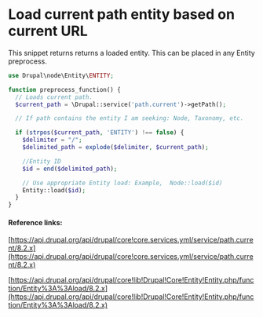 # Load current path entity based on current URL

This snippet returns returns a loaded entity. This can be placed in any Entity preprocess.

```php
use Drupal\node\Entity\ENTITY;

function preprocess_function() {
  // Loads current path.
  $current_path = \Drupal::service('path.current')->getPath();

  // If path contains the entity I am seeking: Node, Taxonomy, etc.

  if (strpos($current_path, 'ENTITY') !== false) {
    $delimiter = "/";
    $delimited_path = explode($delimiter, $current_path);

    //Entity ID
    $id = end($delimited_path);

    // Use appropriate Entity load: Example,  Node::load($id)
    Entity::load($id);
  }
}
```



#### Reference links:

[https://api.drupal.org/api/drupal/core!core.services.yml/service/path.current/8.2.x](https://api.drupal.org/api/drupal/core!core.services.yml/service/path.current/8.2.x)

[https://api.drupal.org/api/drupal/core!lib!Drupal!Core!Entity!Entity.php/function/Entity%3A%3Aload/8.2.x](https://api.drupal.org/api/drupal/core!lib!Drupal!Core!Entity!Entity.php/function/Entity%3A%3Aload/8.2.x)



